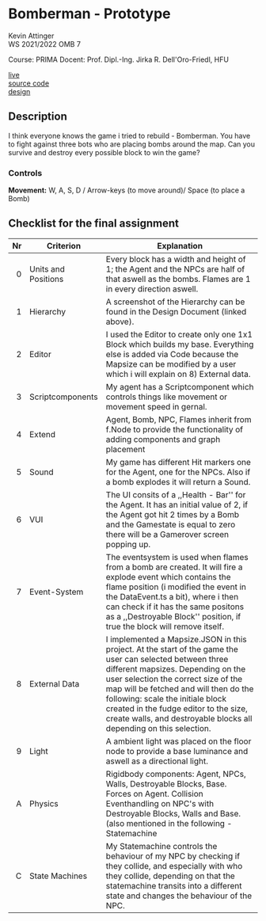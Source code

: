# Bomberman - Prototype

Kevin Attinger  
WS 2021/2022
OMB 7

Course: PRIMA
Docent: Prof. Dipl.-Ing. Jirka R. Dell'Oro-Friedl, HFU

[live](https://attinger.github.io/bomberman-game/) \
[source code](https://github.com/Attinger/bomberman-game) \
[design](https://github.com/Attinger/bomberman-game/design.pdf) 

## Description
I think everyone knows the game i tried to rebuild - Bomberman. 
You have to fight against three bots who are placing bombs around the map. Can you survive and destroy every possible block to win the game?

### Controls
**Movement:** W, A, S, D / Arrow-keys  (to move around)/ Space (to place a Bomb)

## Checklist for the final assignment
| Nr | Criterion            | Explanation                                                                                                              |
|---:|-------------------  |---------------------------------------------------------------------------------------------------------------------|
|  0 | Units and Positions |Every block has a width and height of 1; the Agent and the NPCs are half of that aswell as the bombs. Flames are 1 in every direction aswell.|
|  1 | Hierarchy           | A screenshot of the Hierarchy can be found in the Design Document (linked above).|
|  2 | Editor              | I used the Editor to create only one 1x1 Block which builds my base. Everything else is added via Code because the Mapsize can be modified by a user which i will explain on 8) External data.|
|  3 | Scriptcomponents  | My agent has a Scriptcomponent which controls things like movement or movement speed in gernal.|
|  4 | Extend            |Agent, Bomb, NPC, Flames inherit from f.Node to provide the functionality of adding components and graph placement|
|  5 | Sound             | My game has different Hit markers one for the Agent, one for the NPCs. Also if a bomb explodes it will return a Sound.|
|  6 | VUI               | The UI consits of a ,,Health - Bar'' for the Agent. It has an initial value of 2, if the Agent got hit 2 times by a Bomb and the Gamestate is equal to zero there will be a Gamerover screen popping up.|
|  7 | Event-System      | The eventsystem is used when flames from a bomb are created. It will fire a explode event which contains the flame position (i modified the event in the DataEvent.ts a bit), where i then can check if it has the same positons as a ,,Destroyable Block'' position, if true the block will remove itself. |
|  8 | External Data     | I implemented a Mapsize.JSON in this project. At the start of the game the user can selected between three different mapsizes. Depending on the user selection the correct size of the map will be fetched and will then do the following: scale the initiale block created in the fudge editor to the size, create walls, and destroyable blocks all depending on this selection.|
|  9 | Light             | A ambient light was placed on the floor node to provide a base luminance and aswell as a  directional light. |
|  A | Physics           | Rigidbody components: Agent, NPCs, Walls, Destroyable Blocks, Base. Forces on Agent. Collision Eventhandling on NPC's with Destroyable Blocks, Walls and Base. (also mentioned in the following - Statemachine|
|  C | State Machines    | My Statemachine controls the behaviour of my NPC by checking if they collide, and especially with who they collide, depending on that the statemachine transits into a different state and changes the behaviour of the NPC.|
